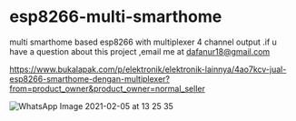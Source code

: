 # esp8266-multi-smarthome

multi smarthome based esp8266 with multiplexer 4 channel output .if u have a question about this project ,email me at dafanur18@gmail.com


https://www.bukalapak.com/p/elektronik/elektronik-lainnya/4ao7kcv-jual-esp8266-smarthome-dengan-multiplexer?from=product_owner&product_owner=normal_seller



![WhatsApp Image 2021-02-05 at 13 25 35](https://user-images.githubusercontent.com/75739124/106997761-02959b80-67b6-11eb-91b6-8a2d2a2c6136.jpeg)
